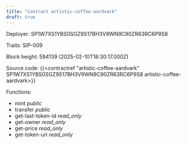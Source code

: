 ```yaml
---
title: "Contract artistic-coffee-aardvark"
draft: true
---
```

Deployer: SP1W7XS1YBS0SGZ9S17BH3V9WN9C90ZR63RC6P9S8

Traits:
SIP-009 



Block height: 594139 (2025-02-10T18:30:17.000Z)

Source code: {{<contractref "artistic-coffee-aardvark" SP1W7XS1YBS0SGZ9S17BH3V9WN9C90ZR63RC6P9S8 artistic-coffee-aardvark>}}

Functions:

* mint _public_
* transfer _public_
* get-last-token-id _read_only_
* get-owner _read_only_
* get-price _read_only_
* get-token-uri _read_only_

